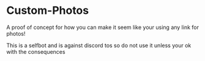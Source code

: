 # Custom-Photos

A proof of concept for how you can make it seem like your using any link for photos!

This is a selfbot and is against discord tos so do not use it unless your ok with the consequences
